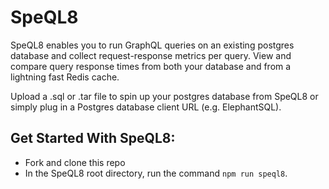 # SpeQL8
SpeQL8 enables you to run GraphQL queries on an existing postgres database and collect request-response metrics per query.  View and compare query response times from both your database and from a lightning fast Redis cache.


Upload a .sql or .tar file to spin up your postgres database from SpeQL8 or simply plug in a Postgres database client URL (e.g. ElephantSQL).


## Get Started With SpeQL8:

* Fork and clone this repo
* In the SpeQL8 root directory, run the command `npm run speql8`.
